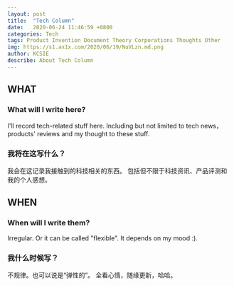 ```yaml
---
layout: post
title:  "Tech Column"
date:   2020-06-24 11:46:59 +0800
categories: Tech
tags: Product Invention Document Theory Corporations Thoughts Other
img: https://s1.ax1x.com/2020/06/19/NuVLzn.md.png
author: KCSIE
describe: About Tech Column
---
```



## WHAT

### What will I write here?
I'll record tech-related stuff here. Including but not limited to tech news，products' reviews and my thought to these stuff.
### 我将在这写什么？
我会在这记录我接触到的科技相关的东西。 包括但不限于科技资讯、产品评测和我的个人感想。



## WHEN

### When will I write them?
Irregular. Or it can be called "flexible". 
It depends on my mood :).
### 我什么时候写？
不规律。也可以说是“弹性的”。
全看心情，随缘更新，哈哈。

